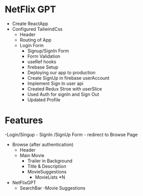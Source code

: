 # NetFlix GPT

 - Create ReactApp
 - Configured TailwindCss
    - Header
    - Routing of App
    - Login Form
        - Signup/SignIn Form
        - Form Validation
        - useRef hooks
        - firebase Setup
        - Deploying our app to production
        - Create SignUp in firebase userAccount
        - Implement Sign In user api
        - Created Redux Stroe with userSlice
        - Used Auth for signIn and Sign Out
        - Updated Profile

# Features

-Login/Singup - SignIn /SignUp Form - redirect to Browse Page

- Browse (after authentication)
  - Header
  - Main Movie
    - Trailer in Background
    - Title & Description
    - MovieSuggestions
      - MovieLists \*N
- NetFlixGPT
  - SearchBar
    -Movie Suggestions
